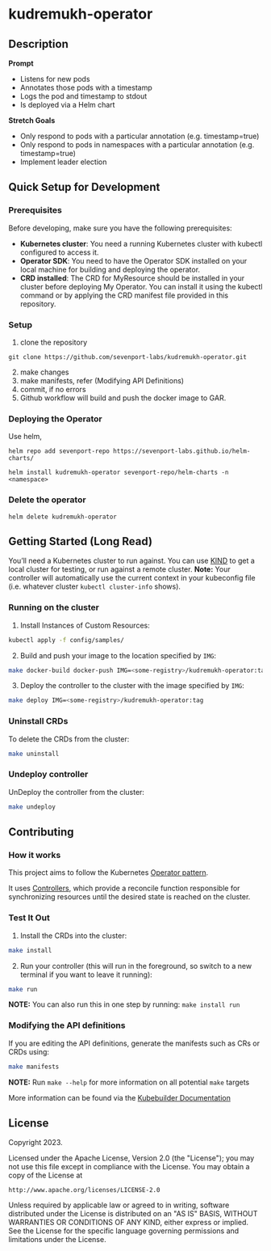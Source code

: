 # kudremukh-operator

## Description
**Prompt** 
-   Listens for new pods
-   Annotates those pods with a timestamp
-   Logs the pod and timestamp to stdout
-   Is deployed via a Helm chart

**Stretch Goals**
-   Only respond to pods with a particular annotation (e.g. timestamp=true)
-   Only respond to pods in namespaces with a particular annotation (e.g. timestamp=true)
-   Implement leader election


## Quick Setup for Development

### Prerequisites
Before developing, make sure you have the following prerequisites:

- **Kubernetes cluster**: You need a running Kubernetes cluster with kubectl configured to access it.
- **Operator SDK**: You need to have the Operator SDK installed on your local machine for building and deploying the operator.
- **CRD installed**: The CRD for MyResource should be installed in your cluster before deploying My Operator. You can install it using the kubectl command or by applying the CRD manifest file provided in this repository.

### Setup
1. clone the repository 
```
git clone https://github.com/sevenport-labs/kudremukh-operator.git
```
2. make changes
3. make manifests, refer (Modifying API Definitions)
4. commit, if no errors
5. Github workflow will build and push the docker image to GAR.

### Deploying the Operator
Use helm,
```
helm repo add sevenport-repo https://sevenport-labs.github.io/helm-charts/

helm install kudremukh-operator sevenport-repo/helm-charts -n <namespace>
```


### Delete the operator

```
helm delete kudremukh-operator
```


## Getting Started (Long Read)
You’ll need a Kubernetes cluster to run against. You can use [KIND](https://sigs.k8s.io/kind) to get a local cluster for testing, or run against a remote cluster.
**Note:** Your controller will automatically use the current context in your kubeconfig file (i.e. whatever cluster `kubectl cluster-info` shows).

### Running on the cluster
1. Install Instances of Custom Resources:

```sh
kubectl apply -f config/samples/
```

2. Build and push your image to the location specified by `IMG`:

```sh
make docker-build docker-push IMG=<some-registry>/kudremukh-operator:tag
```

3. Deploy the controller to the cluster with the image specified by `IMG`:

```sh
make deploy IMG=<some-registry>/kudremukh-operator:tag
```

### Uninstall CRDs
To delete the CRDs from the cluster:

```sh
make uninstall
```

### Undeploy controller
UnDeploy the controller from the cluster:

```sh
make undeploy
```

## Contributing


### How it works
This project aims to follow the Kubernetes [Operator pattern](https://kubernetes.io/docs/concepts/extend-kubernetes/operator/).

It uses [Controllers](https://kubernetes.io/docs/concepts/architecture/controller/),
which provide a reconcile function responsible for synchronizing resources until the desired state is reached on the cluster.

### Test It Out
1. Install the CRDs into the cluster:

```sh
make install
```

2. Run your controller (this will run in the foreground, so switch to a new terminal if you want to leave it running):

```sh
make run
```

**NOTE:** You can also run this in one step by running: `make install run`

### Modifying the API definitions
If you are editing the API definitions, generate the manifests such as CRs or CRDs using:

```sh
make manifests
```

**NOTE:** Run `make --help` for more information on all potential `make` targets

More information can be found via the [Kubebuilder Documentation](https://book.kubebuilder.io/introduction.html)

## License

Copyright 2023.

Licensed under the Apache License, Version 2.0 (the "License");
you may not use this file except in compliance with the License.
You may obtain a copy of the License at

    http://www.apache.org/licenses/LICENSE-2.0

Unless required by applicable law or agreed to in writing, software
distributed under the License is distributed on an "AS IS" BASIS,
WITHOUT WARRANTIES OR CONDITIONS OF ANY KIND, either express or implied.
See the License for the specific language governing permissions and
limitations under the License.

